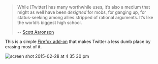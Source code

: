 > While [Twitter] has many worthwhile uses, it’s also a medium that might
> as well have been *designed* for mobs, for ganging up, for
> status-seeking among allies stripped of rational arguments.
> It’s like the world’s biggest high school.
>
> -- [Scott Aaronson][sa]

This is a simple [Firefox add-on][xpi] that makes Twitter a less dumb place
by erasing most of it.

![screen shot 2015-02-28 at 4 35 30 pm](https://cloud.githubusercontent.com/assets/124687/6428230/0d85a46a-bf68-11e4-8c6f-b73f584c3996.png)

  [sa]: http://www.scottaaronson.com/blog/?p=2221
  [xpi]: https://toolness.github.io/twitter-is-dumb/twitter-is-dumb.xpi
